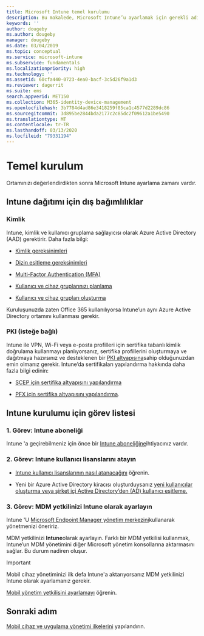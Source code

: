 ```yaml
---
title: Microsoft Intune temel kurulumu
description: Bu makalede, Microsoft Intune’u ayarlamak için gerekli adımlar sağlanmaktadır.
keywords: ''
author: dougeby
ms.author: dougeby
manager: dougeby
ms.date: 03/04/2019
ms.topic: conceptual
ms.service: microsoft-intune
ms.subservice: fundamentals
ms.localizationpriority: high
ms.technology: ''
ms.assetid: 60cfa440-0723-4ea0-bacf-3c5d26f9a1d3
ms.reviewer: dagerrit
ms.suite: ems
search.appverid: MET150
ms.collection: M365-identity-device-management
ms.openlocfilehash: 3b7784d4ad86e3418259f85ca1c4577d2289dc86
ms.sourcegitcommit: 3d895be2844bda2177c2c85dc2f09612a1be5490
ms.translationtype: MT
ms.contentlocale: tr-TR
ms.lasthandoff: 03/13/2020
ms.locfileid: "79331194"
---
```

# <a name="basic-setup"></a>Temel kurulum

Ortamınızı değerlendirdikten sonra Microsoft Intune ayarlama zamanı vardır.

## <a name="external-dependencies-for-an-intune-deployment"></a>Intune dağıtımı için dış bağımlılıklar

### <a name="identity"></a>Kimlik

Intune, kimlik ve kullanıcı gruplama sağlayıcısı olarak Azure Active Directory (AAD) gerektirir. Daha fazla bilgi:

- [Kimlik gereksinimleri](https://docs.microsoft.com/azure/active-directory/active-directory-hybrid-identity-design-considerations-overview#design-considerations-overview)

- [Dizin eşitleme gereksinimleri](https://docs.microsoft.com/azure/active-directory/active-directory-hybrid-identity-design-considerations-directory-sync-requirements)

- [Multi-Factor Authentication (MFA)](https://docs.microsoft.com/azure/active-directory/authentication/concept-mfa-howitworks)

- [Kullanıcı ve cihaz gruplarınızı planlama](users-add.md)

- [Kullanıcı ve cihaz grupları oluşturma](groups-get-started.md)

Kuruluşunuzda zaten Office 365 kullanılıyorsa Intune’un aynı Azure Active Directory ortamını kullanması gerekir.

### <a name="pki-optional"></a>PKI (isteğe bağlı)

Intune ile VPN, Wi-Fi veya e-posta profilleri için sertifika tabanlı kimlik doğrulama kullanmayı planlıyorsanız, sertifika profillerini oluşturmaya ve dağıtmaya hazırsınız ve desteklenen bir [PKI altyapısına](../protect/certificates-configure.md)sahip olduğunuzdan emin olmanız gerekir. Intune’da sertifikaları yapılandırma hakkında daha fazla bilgi edinin:

- [SCEP için sertifika altyapısını yapılandırma](/intune/certificates-scep-configure)

- [PFX için sertifika altyapısını yapılandırma](/intune/certficates-pfx-configure).

## <a name="task-list-for-an-intune-setup"></a>Intune kurulumu için görev listesi

### <a name="task-1-intune-subscription"></a>1\. Görev: Intune aboneliği

Intune 'a geçirebilmeniz için önce bir [Intune aboneliğine](account-sign-up.md)ihtiyacınız vardır.

### <a name="task-2-assign-intune-user-licenses"></a>2\. Görev: Intune kullanıcı lisanslarını atayın

- [Intune kullanıcı lisanslarının nasıl atanacağını](licenses-assign.md) öğrenin.

- Yeni bir Azure Active Directory kiracısı oluşturduysanız [yeni kullanıcılar oluşturma veya şirket içi Active Directory’den (AD) kullanıcı eşitleme.](https://docs.microsoft.com/azure/active-directory/connect/active-directory-aadconnect)

### <a name="task-3-set-your-mdm-authority-to-intune"></a>3\. Görev: MDM yetkilinizi Intune olarak ayarlayın

Intune 'U [Microsoft Endpoint Manager yönetim merkezini](https://go.microsoft.com/fwlink/?linkid=2109431)kullanarak yönetmenizi öneririz.

MDM yetkilinizi **Intune**olarak ayarlayın. Farklı bir MDM yetkilisi kullanmak, Intune’un MDM yönetimini diğer Microsoft yönetim konsollarına aktarmasını sağlar. Bu durum nadiren oluşur.

> [!IMPORTANT]
> Mobil cihaz yönetiminizi ilk defa Intune'a aktarıyorsanız MDM yetkilinizi Intune olarak ayarlamanız gerekir.

[Mobil yönetim yetkilisini ayarlamayı](mdm-authority-set.md) öğrenin.

## <a name="next-step"></a>Sonraki adım

[Mobil cihaz ve uygulama yönetimi ilkelerini](migration-guide-configure-policies.md) yapılandırın.
